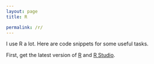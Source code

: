 ```yaml
---
layout: page
title: R

permalink: /r/
---
```


I use R a lot. Here are code snippets for some useful tasks.

First, get the latest version of <a href="https://www.r-project.org/">R</a> and <a href = "https://www.rstudio.com/products/rstudio/download/">R Studio</a>.
